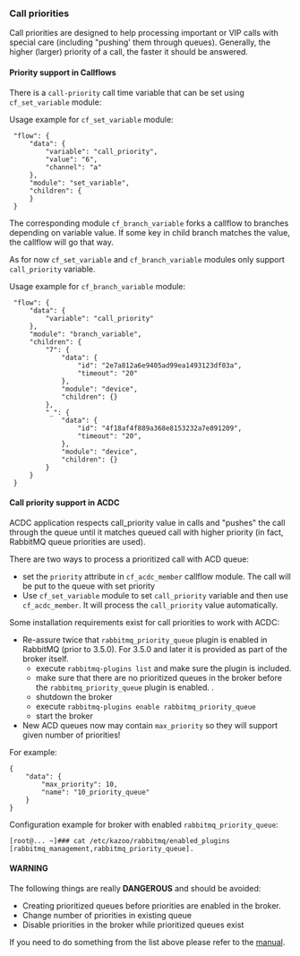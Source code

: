 ### Call priorities

Call priorities are designed to help processing important or VIP calls with special care (including "pushing' them through queues). Generally, the higher (larger) priority of a call, the faster it should be answered.

#### Priority support in Callflows
There is a `call-priority` call time variable that can be set using `cf_set_variable` module:

Usage example for `cf_set_variable` module:

	 "flow": {
	     "data": {
	         "variable": "call_priority",
	         "value": "6",
	         "channel": "a"
	     },
	     "module": "set_variable",
	     "children": {
	     }
	 }

The corresponding module `cf_branch_variable` forks a callflow to branches depending on variable value. If some key in child branch matches the value, the callflow will go that way.

As for now `cf_set_variable` and `cf_branch_variable` modules only support  `call_priority` variable.

Usage example for `cf_branch_variable` module:

	 "flow": {
	     "data": {
             "variable": "call_priority"
	     },
	     "module": "branch_variable",
         "children": {
             "7": {
                 "data": {
                     "id": "2e7a812a6e9405ad99ea1493123df03a",
                     "timeout": "20"
                 },
                 "module": "device",
                 "children": {}
             },
             "_": {
                 "data": {
                     "id": "4f18af4f889a368e8153232a7e891209",
                     "timeout": "20",
                 },
                 "module": "device",
                 "children": {}
             }
	     }
	 }

#### Call priority support in ACDC

ACDC application respects call\_priority value in calls and "pushes" the call through the queue until it matches queued call with higher priority (in fact, RabbitMQ queue priorities are used).

There are two ways to process a prioritized call with ACD queue:

* set the `priority` attribute in `cf_acdc_member` callflow module. The call will be put to the queue with set priority
* Use `cf_set_variable` module to set `call_priority` variable and then use `cf_acdc_member`. It will process the `call_priority` value automatically.

Some installation requirements exist for call priorities to work with ACDC:

 - Re-assure twice that  `rabbitmq_priority_queue` plugin is enabled in RabbitMQ (prior to 3.5.0). For 3.5.0 and later it is provided as part of the broker itself.
	 - execute `rabbitmq-plugins list` and make sure the plugin is included.
	 - make sure that there are no prioritized queues in the broker before the `rabbitmq_priority_queue` plugin is enabled. .
	 - shutdown the broker
	 - execute `rabbitmq-plugins enable rabbitmq_priority_queue`
	 - start the broker
 - New ACD queues now may contain `max_priority` so they will support given number of priorities!

For example:

    {
        "data": {
            "max_priority": 10,
            "name": "10_priority_queue"
        }
    }

Configuration example for broker with enabled `rabbitmq_priority_queue`:

    [root@... ~]### cat /etc/kazoo/rabbitmq/enabled_plugins
    [rabbitmq_management,rabbitmq_priority_queue].

#### **WARNING**

The following things are really **DANGEROUS** and should be avoided:

* Creating prioritized queues before priorities are enabled in the broker.
* Change number of priorities in existing queue
* Disable priorities in the broker while prioritized queues exist

If you need to do something from the list above please refer to the [manual](https://github.com/rabbitmq/rabbitmq-priority-queue/tree/3431dc1ef8ea53e9a556c6be8bc1b417ac03b58d).
